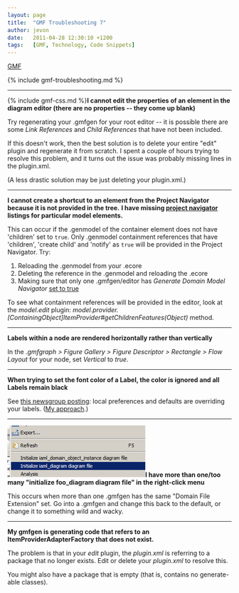 ```yaml
---
layout: page
title:  "GMF Troubleshooting 7"
author: jevon
date:   2011-04-28 12:30:10 +1200
tags:   [GMF, Technology, Code Snippets]
---
```


[GMF](gmf.md)

{% include gmf-troubleshooting.md %}

---
{% include gmf-css.md %}**I cannot edit the properties of an element in the diagram editor (there are no properties -- they come up blank)**

Try regenerating your .gmfgen for your root editor -- it is possible there are some _Link References_ and _Child References_ that have not been included.

If this doesn't work, then the best solution is to delete your entire "edit" plugin and regenerate it from scratch. I spent a couple of hours trying to resolve this problem, and it turns out the issue was probably missing lines in the plugin.xml.

(A less drastic solution may be just deleting your plugin.xml.)

---
**I cannot create a shortcut to an element from the Project Navigator because it is not provided in the tree.**
**I have missing [project navigator](project-navigator.md) listings for particular model elements.**

This can occur if the .genmodel of the container element does not have 'children' set to `true`. Only .genmodel containment references that have 'children', 'create child' and 'notify' as `true` will be provided in the Project Navigator. Try:

1. Reloading the .genmodel from your .ecore
1. Deleting the reference in the .genmodel and reloading the .ecore
1. Making sure that only one .gmfgen/editor has _Generate Domain Model Navigator_ [set to true](gmf-drag-drop.md)

To see what containment references will be provided in the editor, look at the _model.edit_ plugin: _model.provider.[ContainingObject]ItemProvider#getChildrenFeatures(Object)_ method.

---
**Labels within a node are rendered horizontally rather than vertically**

In the _.gmfgraph > Figure Gallery > Figure Descriptor > Rectangle > Flow Layout_ for your node, set _Vertical_ to _true_.

---
**When trying to set the font color of a Label, the color is ignored and all Labels remain black**

See <a href="http://dev.eclipse.org/newslists/news.eclipse.modeling.gmf/msg16145.html">this newsgroup posting</a>: local preferences and defaults are overriding your labels. (<a href="http://code.google.com/p/iaml/source/detail?r=653">My approach</a>.)

---
<img src="/img/gmf/initialize-many.png" class="gmf">**I have more than one/too many "initialize foo_diagram diagram file" in the right-click menu**

This occurs when more than one .gmfgen has the same "Domain File Extension" set. Go into a .gmfgen and change this back to the default, or change it to something wild and wacky. 

---
**My gmfgen is generating code that refers to an ItemProviderAdapterFactory that does not exist.**

The problem is that in your _edit_ plugin, the _plugin.xml_ is referring to a package that no longer exists. Edit or delete your _plugin.xml_ to resolve this.

You might also have a package that is empty (that is, contains no generate-able classes).

